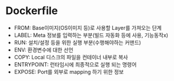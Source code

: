 # Dockerfile

- FROM: Base이미지(OS이미지 등)로 사용할 Layer를 가져오는 단계
- LABEL: Meta 정보를 입력하는 부분(빌드 자동화 등에 사용, 기능동작x)
- RUN: 설치/설정 등을 위한 실행 부분(수행해야하는 커맨드)
- ENV: 환경변수에 대한 선언
- COPY: Local 디스크의 파일을 컨테이너 내부로 복사
- ENTRYPOINT: 런타임시에 최종적으로 실행 되는 명령어
- EXPOSE: Port를 외부로 mapping 하기 위한 정보
